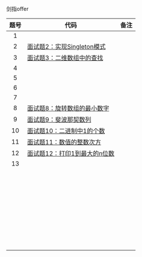 剑指offer

| 题号 | 代码                                                         | 备注 |
| :--: | ------------------------------------------------------------ | ---- |
|  1   |                                                              |      |
|  2   | [面试题2：实现Singleton模式](https://www.cnblogs.com/PengLuo22/p/14173318.html) |      |
|  3   | [面试题3：二维数组中的查找](https://www.cnblogs.com/PengLuo22/p/14173318.html) |      |
|  4   |                                                              |      |
|  5   |                                                              |      |
|  6   |                                                              |      |
|  7   |                                                              |      |
|  8   | [面试题8：旋转数组的最小数字](https://www.cnblogs.com/PengLuo22/p/14209037.html#%E7%AC%AC1%E9%81%93) |      |
|  9   | [面试题9：斐波那契数列](https://www.cnblogs.com/PengLuo22/p/14236654.html#%E7%AC%AC1%E9%81%93) |      |
|  10  | [面试题10：二进制中1的个数](https://www.cnblogs.com/PengLuo22/p/14269892.html) |      |
|  11  | [面试题11：数值的整数次方](https://www.cnblogs.com/PengLuo22/p/14236654.html#algorithm) |      |
|  12  | [面试题12：打印1到最大的n位数](https://www.cnblogs.com/PengLuo22/p/14299900.html#%E7%AC%AC1%E9%81%93) |      |
|  13  |                                                              |      |
|      |                                                              |      |
|      |                                                              |      |
|      |                                                              |      |
|      |                                                              |      |
|      |                                                              |      |
|      |                                                              |      |
|      |                                                              |      |
|      |                                                              |      |
|      |                                                              |      |
|      |                                                              |      |
|      |                                                              |      |
|      |                                                              |      |
|      |                                                              |      |
|      |                                                              |      |
|      |                                                              |      |
|      |                                                              |      |
|      |                                                              |      |
|      |                                                              |      |
|      |                                                              |      |
|      |                                                              |      |
|      |                                                              |      |
|      |                                                              |      |
|      |                                                              |      |
|      |                                                              |      |
|      |                                                              |      |
|      |                                                              |      |
|      |                                                              |      |
|      |                                                              |      |
|      |                                                              |      |
|      |                                                              |      |
|      |                                                              |      |
|      |                                                              |      |
|      |                                                              |      |
|      |                                                              |      |
|      |                                                              |      |
|      |                                                              |      |

